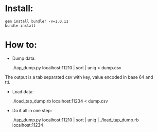 # Install:

    gem install bundler -v=1.0.11
    bundle install

# How to:

* Dump data:

    ./tap_dump.py localhost:11210 | sort | uniq > dump.csv

The output is a tab separated csv with key, value encoded in base 64 and ttl.

* Load data:

    ./load_tap_dump.rb localhost:11234 < dump.csv

* Do it all in one step:

    ./tap_dump.py localhost:11210 | sort | uniq | ./load_tap_dump.rb localhost:11234

